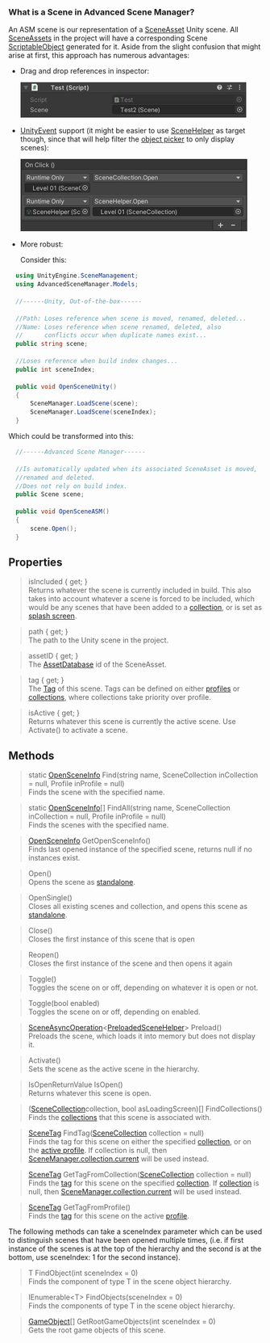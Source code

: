 ### What is a Scene in Advanced Scene Manager?

An ASM scene is our representation of a [SceneAsset](https://docs.unity3d.com/ScriptReference/SceneAsset.html) Unity scene. All [SceneAssets](https://docs.unity3d.com/ScriptReference/SceneAsset.html) in the project will have a corresponding Scene [ScriptableObject](https://docs.unity3d.com/Manual/class-ScriptableObject.html) generated for it. Aside from the slight confusion that might arise at first, this approach has numerous advantages:

* Drag and drop references in inspector:

  ![](image/Scene-reference.png "Unity event")

* [UnityEvent](https://docs.unity3d.com/ScriptReference/Events.UnityEvent.html) support (it might be easier to use [SceneHelper](SceneHelper) as target though, since that will help filter the [object picker](https://docs.unity3d.com/ScriptReference/EditorGUI.ObjectField.html) to only display scenes):

  ![](image/Unity-event.png "Unity event")

* More robust:

  Consider this:

```csharp
  using UnityEngine.SceneManagement;
  using AdvancedSceneManager.Models;

  //------Unity, Out-of-the-box------

  //Path: Loses reference when scene is moved, renamed, deleted...
  //Name: Loses reference when scene renamed, deleted, also
  //      conflicts occur when duplicate names exist...
  public string scene;

  //Loses reference when build index changes...
  public int sceneIndex;

  public void OpenSceneUnity()
  {
      SceneManager.LoadScene(scene);
      SceneManager.LoadScene(sceneIndex);
  }
```
Which could be transformed into this:
```csharp
  //------Advanced Scene Manager------

  //Is automatically updated when its associated SceneAsset is moved,
  //renamed and deleted.
  //Does not rely on build index.
  public Scene scene;

  public void OpenSceneASM()
  {
      scene.Open();
  }

```

## Properties

> isIncluded { get; }\
Returns whatever the scene is currently included in build. This also takes into account whatever a scene is forced to be included, which would be any scenes that have been added to a [collection](SceneCollection), or is set as [splash screen](SceneManagerWindow#settings).

> path { get; }\
The path to the Unity scene in the project.

> assetID { get; }\
The [AssetDatabase](https://docs.unity3d.com/ScriptReference/AssetDatabase.html) id of the SceneAsset.

> tag { get; }\
The [Tag](SceneManagerWindow#tags) of this scene. Tags can be defined on either [profiles](Profile) or [collections](SceneCollection), where collections take priority over profile.   

> isActive { get; }\
Returns whatever this scene is currently the active scene.
Use Activate() to activate a scene.

## Methods

> static [OpenSceneInfo](OpenSceneInfo) Find(string name, SceneCollection inCollection = null, Profile inProfile = null)\
Finds the scene with the specified name.

> static [OpenSceneInfo](OpenSceneInfo)[] FindAll(string name, SceneCollection inCollection = null, Profile inProfile = null)\
Finds the scenes with the specified name.

> [OpenSceneInfo](OpenSceneInfo) GetOpenSceneInfo()\
Finds last opened instance of the specified scene, returns null if no instances exist.

> Open()\
  Opens the scene as [standalone](SceneManager#standalone-scene-manager).

> OpenSingle()\
  Closes all existing scenes and collection, and opens this scene as [standalone](SceneManager#standalone-scene-managerscene).

> Close()\
  Closes the first instance of this scene that is open

> Reopen()\
  Closes the first instance of the scene and then opens it again

> Toggle()\
  Toggles the scene on or off, depending on whatever it is open or not.

> Toggle(bool enabled)\
  Toggles the scene on or off, depending on enabled.

> [SceneAsyncOperation](SceneAsyncOperation)<[PreloadedSceneHelper](PreloadedSceneHelper)> Preload()\
  Preloads the scene, which loads it into memory but does not display it.

<a class="pdf-page-break"></a>

> Activate()\
  Sets the scene as the active scene in the hierarchy.

> IsOpenReturnValue IsOpen()\
  Returns whatever this scene is open.

> ([SceneCollection](SceneCollection)collection, bool asLoadingScreen)[] FindCollections()\
  Finds the [collections](SceneCollection) that this scene is associated with.

> [SceneTag](SceneManagerWindow#tags) FindTag([SceneCollection](SceneCollection) collection = null)\
Finds the tag for this scene on either the specified [collection](SceneCollection), or on the [active profile](Profile). If collection is null, then [SceneManager.collection.current]() will be used instead.

> [SceneTag](SceneManagerWindow#tags) GetTagFromCollection([SceneCollection](SceneCollection) collection = null)\
Finds the [tag](SceneManagerWindow#tags) for this scene on the specified [collection](SceneCollection).
If [collection](SceneCollection) is null, then [SceneManager.collection.current](SceneManager#collection-scene-manager) will be used instead.

> [SceneTag](SceneManagerWindow#tags) GetTagFromProfile()\
Finds the [tag](SceneManagerWindow#tags) for this scene on the active [profile](Profile).

The following methods can take a sceneIndex parameter which can be used to distinguish scenes that have been opened multiple times, (i.e. if first instance of the scenes is at the top of the hierarchy and the second is at the bottom, use sceneIndex: 1 for the second instance).

> T FindObject<T>(int sceneIndex = 0)\
Finds the component of type T in the scene object hierarchy.

> IEnumerable\<T> FindObjects<T>(sceneIndex = 0)\
Finds the components of type T in the scene object hierarchy.

> [GameObject](https://docs.unity3d.com/ScriptReference/GameObject.html)[] GetRootGameObjects(int sceneIndex = 0)\
Gets the root game objects of this scene.
